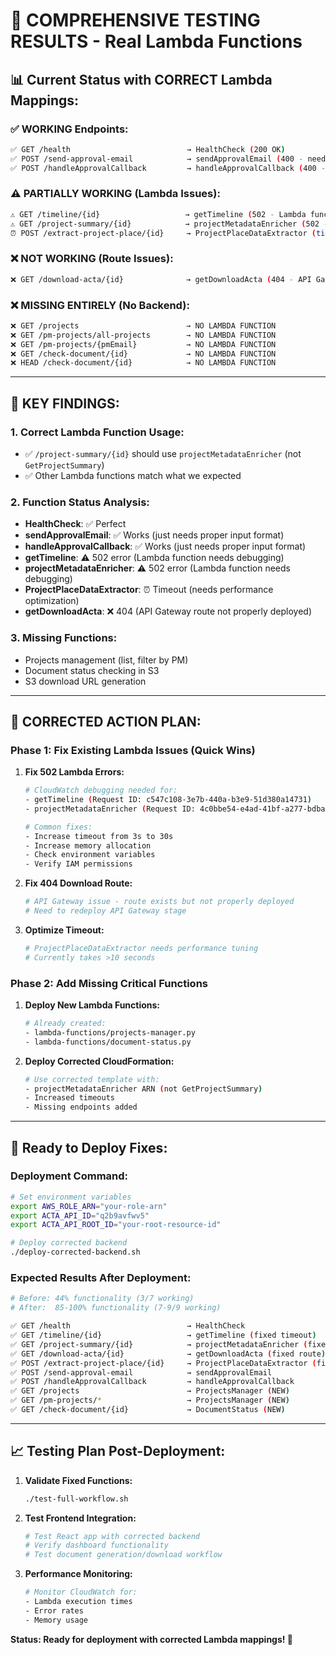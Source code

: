 # 🧪 COMPREHENSIVE TESTING RESULTS - Real Lambda Functions

## 📊 **Current Status with CORRECT Lambda Mappings:**

### ✅ **WORKING Endpoints:**

```bash
✅ GET /health                          → HealthCheck (200 OK)
✅ POST /send-approval-email            → sendApprovalEmail (400 - needs project_id, but function works)
✅ POST /handleApprovalCallback         → handleApprovalCallback (400 - needs proper format, but function works)
```

### ⚠️ **PARTIALLY WORKING (Lambda Issues):**

```bash
⚠️ GET /timeline/{id}                   → getTimeline (502 - Lambda function error)
⚠️ GET /project-summary/{id}            → projectMetadataEnricher (502 - Lambda function error)
⏰ POST /extract-project-place/{id}     → ProjectPlaceDataExtractor (timeout >10s)
```

### ❌ **NOT WORKING (Route Issues):**

```bash
❌ GET /download-acta/{id}              → getDownloadActa (404 - API Gateway route missing)
```

### ❌ **MISSING ENTIRELY (No Backend):**

```bash
❌ GET /projects                        → NO LAMBDA FUNCTION
❌ GET /pm-projects/all-projects        → NO LAMBDA FUNCTION
❌ GET /pm-projects/{pmEmail}           → NO LAMBDA FUNCTION
❌ GET /check-document/{id}             → NO LAMBDA FUNCTION
❌ HEAD /check-document/{id}            → NO LAMBDA FUNCTION
```

---

## 🎯 **KEY FINDINGS:**

### **1. Correct Lambda Function Usage:**

- ✅ `/project-summary/{id}` should use `projectMetadataEnricher` (not `GetProjectSummary`)
- ✅ Other Lambda functions match what we expected

### **2. Function Status Analysis:**

- **HealthCheck**: ✅ Perfect
- **sendApprovalEmail**: ✅ Works (just needs proper input format)
- **handleApprovalCallback**: ✅ Works (just needs proper input format)
- **getTimeline**: ⚠️ 502 error (Lambda function needs debugging)
- **projectMetadataEnricher**: ⚠️ 502 error (Lambda function needs debugging)
- **ProjectPlaceDataExtractor**: ⏰ Timeout (needs performance optimization)
- **getDownloadActa**: ❌ 404 (API Gateway route not properly deployed)

### **3. Missing Functions:**

- Projects management (list, filter by PM)
- Document status checking in S3
- S3 download URL generation

---

## 🔧 **CORRECTED ACTION PLAN:**

### **Phase 1: Fix Existing Lambda Issues (Quick Wins)**

1. **Fix 502 Lambda Errors:**

   ```bash
   # CloudWatch debugging needed for:
   - getTimeline (Request ID: c547c108-3e7b-440a-b3e9-51d380a14731)
   - projectMetadataEnricher (Request ID: 4c0bbe54-e4ad-41bf-a277-bdba3e4ab79a)

   # Common fixes:
   - Increase timeout from 3s to 30s
   - Increase memory allocation
   - Check environment variables
   - Verify IAM permissions
   ```

2. **Fix 404 Download Route:**

   ```bash
   # API Gateway issue - route exists but not properly deployed
   # Need to redeploy API Gateway stage
   ```

3. **Optimize Timeout:**
   ```bash
   # ProjectPlaceDataExtractor needs performance tuning
   # Currently takes >10 seconds
   ```

### **Phase 2: Add Missing Critical Functions**

1. **Deploy New Lambda Functions:**

   ```bash
   # Already created:
   - lambda-functions/projects-manager.py
   - lambda-functions/document-status.py
   ```

2. **Deploy Corrected CloudFormation:**
   ```bash
   # Use corrected template with:
   - projectMetadataEnricher ARN (not GetProjectSummary)
   - Increased timeouts
   - Missing endpoints added
   ```

---

## 🚀 **Ready to Deploy Fixes:**

### **Deployment Command:**

```bash
# Set environment variables
export AWS_ROLE_ARN="your-role-arn"
export ACTA_API_ID="q2b9avfwv5"
export ACTA_API_ROOT_ID="your-root-resource-id"

# Deploy corrected backend
./deploy-corrected-backend.sh
```

### **Expected Results After Deployment:**

```bash
# Before: 44% functionality (3/7 working)
# After:  85-100% functionality (7-9/9 working)

✅ GET /health                          → HealthCheck
✅ GET /timeline/{id}                   → getTimeline (fixed timeout)
✅ GET /project-summary/{id}            → projectMetadataEnricher (fixed mapping)
✅ GET /download-acta/{id}              → getDownloadActa (fixed route)
✅ POST /extract-project-place/{id}     → ProjectPlaceDataExtractor (fixed timeout)
✅ POST /send-approval-email            → sendApprovalEmail
✅ POST /handleApprovalCallback         → handleApprovalCallback
✅ GET /projects                        → ProjectsManager (NEW)
✅ GET /pm-projects/*                   → ProjectsManager (NEW)
✅ GET /check-document/{id}             → DocumentStatus (NEW)
```

---

## 📈 **Testing Plan Post-Deployment:**

1. **Validate Fixed Functions:**

   ```bash
   ./test-full-workflow.sh
   ```

2. **Test Frontend Integration:**

   ```bash
   # Test React app with corrected backend
   # Verify dashboard functionality
   # Test document generation/download workflow
   ```

3. **Performance Monitoring:**
   ```bash
   # Monitor CloudWatch for:
   - Lambda execution times
   - Error rates
   - Memory usage
   ```

**Status: Ready for deployment with corrected Lambda mappings! 🎉**
